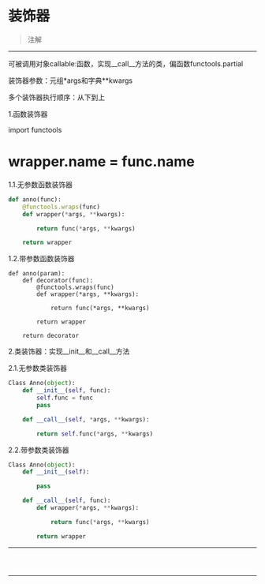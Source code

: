 # 装饰器
> 注解
---


可被调用对象callable:函数，实现__call__方法的类，偏函数functools.partial

装饰器参数：元组*args和字典**kwargs

多个装饰器执行顺序：从下到上

1.函数装饰器

import functools

# wrapper.__name__ = func.__name__

1.1.无参数函数装饰器
```py
def anno(func):
    @functools.wraps(func)
    def wrapper(*args, **kwargs):

        return func(*args, **kwargs)

    return wrapper
```

1.2.带参数函数装饰器
```
def anno(param):
    def decorator(func):
        @functools.wraps(func)
        def wrapper(*args, **kwargs):

            return func(*args, **kwargs)

        return wrapper

    return decorator
```

2.类装饰器：实现__init__和__call__方法


2.1.无参数类装饰器

```py
Class Anno(object):
    def __init__(self, func):
        self.func = func
        pass

    def __call__(self, *args, **kwargs):

        return self.func(*args, **kwargs)
```

2.2.带参数类装饰器
```py
Class Anno(object):
    def __init__(self):

        pass

    def __call__(self, func):
        def wrapper(*args, **kwargs):

            return func(*args, **kwargs)

        return wrapper
```


---




```



```

---